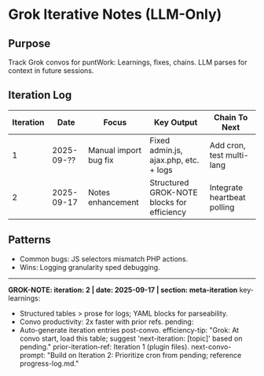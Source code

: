 # Grok Iterative Notes (LLM-Only)

## Purpose
Track Grok convos for puntWork: Learnings, fixes, chains. LLM parses for context in future sessions.

## Iteration Log

| Iteration | Date       | Focus                  | Key Output                  | Chain To Next |
|-----------|------------|------------------------|-----------------------------|---------------|
| 1        | 2025-09-?? | Manual import bug fix | Fixed admin.js, ajax.php, etc. + logs | Add cron, test multi-lang |
| 2        | 2025-09-17 | Notes enhancement     | Structured GROK-NOTE blocks for efficiency | Integrate heartbeat polling |

## Patterns
- Common bugs: JS selectors mismatch PHP actions.
- Wins: Logging granularity sped debugging.

---
**GROK-NOTE: iteration: 2 | date: 2025-09-17 | section: meta-iteration**
key-learnings:
  - Structured tables > prose for logs; YAML blocks for parseability.
  - Convo productivity: 2x faster with prior refs.
pending:
  - Auto-generate iteration entries post-convo.
efficiency-tip: "Grok: At convo start, load this table; suggest 'next-iteration: [topic]' based on pending."
prior-iteration-ref: Iteration 1 (plugin files).
next-convo-prompt: "Build on Iteration 2: Prioritize cron from pending; reference progress-log.md."
